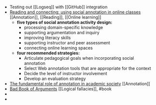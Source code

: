 - Testing out [[Logseq]] with [[GitHub]] integration
- [Reading and connecting: using social annotation in online classes](https://www.emerald.com/insight/content/doi/10.1108/ILS-04-2020-0117/full/html)
  [[Annotation]], [[Reading]], [[Online learning]]
	- **five types of social annotation activity design:**
		- processing domain-specific knowledge
		- supporting argumentation and inquiry
		- improving literacy skills
		- supporting instructor and peer assessment
		- connecting online learning spaces
	- **four recommended strategies:**
		- Articulate pedagogical goals when incorporating social annotation
		- Select Web annotation tools that are appropriate for the context
		- Decide the level of instructor involvement
		- Develop an evaluation strategy
- [The fundamental role of annotation in academic society](https://blogs.lse.ac.uk/impactofsocialsciences/2021/05/28/joining-the-great-conversation-the-fundamental-role-of-annotation-in-academic-society/)
  [[Annotation]]
- [Bad Book of Arguments](https://bookofbadarguments.com/)
  [[Logical fallacies]], #book
-
-